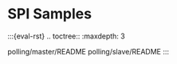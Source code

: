 # SPI Samples

:::{eval-rst}
.. toctree::
   :maxdepth: 3

   polling/master/README
   polling/slave/README
:::
